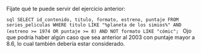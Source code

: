 Fíjate qué te puede servir del ejercicio anterior:

```sql SELECT id_contenido, titulo, formato, estreno, puntaje FROM series_peliculas WHERE titulo LIKE "%planeta de los simios%" AND (estreno >= 1974 OR puntaje >= 8) AND NOT formato LIKE "cómic"; ``` Ojo que podría haber algún caso que sea anterior al 2003 con puntaje mayor a 8.6, lo cual también debería estar considerado.  